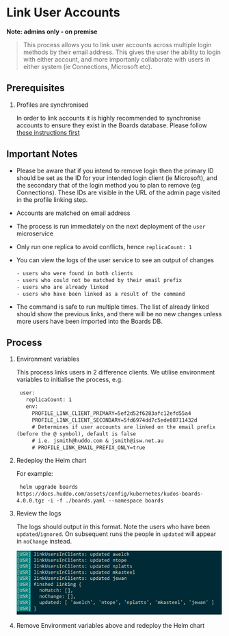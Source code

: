 # Link User Accounts
**Note: admins only - on premise**

> This process allows you to link user accounts across multiple login methods by their email address. This gives the user the ability to login with either account, and more importanly collaborate with users in either system (ie Connections, Microsoft etc).

## Prerequisites
1. Profiles are synchronised

    In order to link accounts it is highly recommended to synchronise accounts to ensure they exist in the Boards database. Please follow [these instructions first](sync-profiles.md)

## Important Notes

- Please be aware that if you intend to remove login then the primary ID should be set as the ID for your intended login client (ie Microsoft), and the secondary that of the login method you to plan to remove (eg Connections). These IDs are visible in the URL of the admin page visited in the profile linking step.
- Accounts are matched on email address
- The process is run immediately on the next deployment of the `user` microservice
- Only run one replica to avoid conflicts, hence `replicaCount: 1`
- You can view the logs of the user service to see an output of changes 

      - users who were found in both clients
      - users who could not be matched by their email prefix
      - users who are already linked
      - users who have been linked as a result of the command

- The command is safe to run multiple times. The list of already linked should show the previous links, and there will be no new changes unless more users have been imported into the Boards DB.

## Process

1. Environment variables

    This process links users in 2 difference clients.  We utilise environment variables to initialise the process, e.g.

        user:
          replicaCount: 1
          env:
            PROFILE_LINK_CLIENT_PRIMARY=5ef2d52f6283afc12efd55a4
            PROFILE_LINK_CLIENT_SECONDARY=5fd6974dd7c5ede08711432d
            # Determines if user accounts are linked on the email prefix (before the @ symbol), default is false
            # i.e. jsmith@huddo.com & jsmith@isw.net.au
            # PROFILE_LINK_EMAIL_PREFIX_ONLY=true

1. Redeploy the Helm chart

    For example:

        helm upgrade boards https://docs.huddo.com/assets/config/kubernetes/kudos-boards-4.0.0.tgz -i -f ./boards.yaml --namespace boards

1. Review the logs

    The logs should output in this format. Note the users who have been `updated`/`ignored`. On subsequent runs the people in `updated` will appear in `noChange` instead.

    ![Link Users logs](/assets/boards/admin/link-users-logs.png)

1. Remove Environment variables above and redeploy the Helm chart

